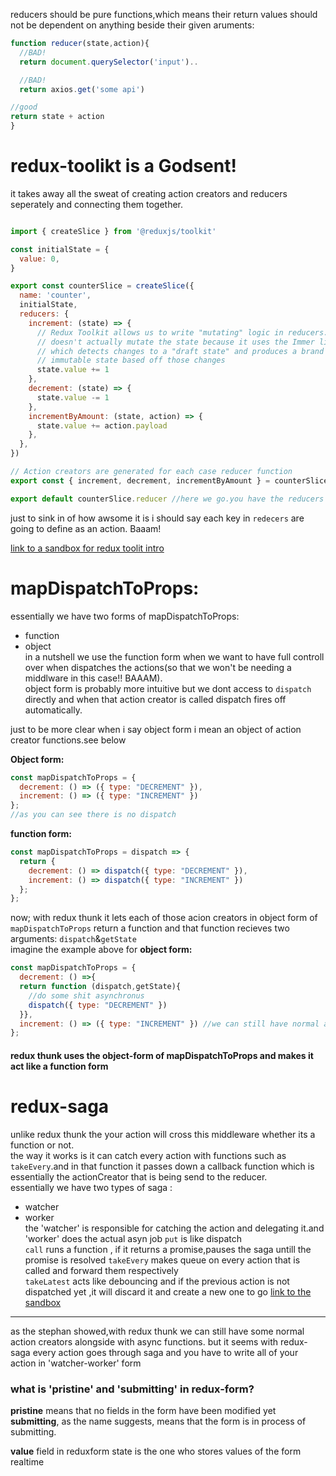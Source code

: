 reducers should be pure functions,which means their return values should not be dependent on anything beside their given aruments:
```javascript
function reducer(state,action){
  //BAD!
  return document.querySelector('input')..

  //BAD!
  return axios.get('some api')

//good
return state + action
}
```

# redux-toolikt is a Godsent!
it takes away all the sweat of creating action creators and reducers seperately and connecting them together.
```javascript

import { createSlice } from '@reduxjs/toolkit'

const initialState = {
  value: 0,
}

export const counterSlice = createSlice({
  name: 'counter',
  initialState,
  reducers: {
    increment: (state) => {
      // Redux Toolkit allows us to write "mutating" logic in reducers. It
      // doesn't actually mutate the state because it uses the Immer library,
      // which detects changes to a "draft state" and produces a brand new
      // immutable state based off those changes
      state.value += 1
    },
    decrement: (state) => {
      state.value -= 1
    },
    incrementByAmount: (state, action) => {
      state.value += action.payload
    },
  },
})

// Action creators are generated for each case reducer function
export const { increment, decrement, incrementByAmount } = counterSlice.actions  //vahlaa here are the actions

export default counterSlice.reducer //here we go.you have the reducers
```
just to sink in of how awsome it is i should say each key in `redecers` are going to define as an action. Baaam!

[link to a sandbox for redux toolit intro](https://codesandbox.io/s/redux-toolkit-intro-7dp3kn)


# mapDispatchToProps:
essentially we have two forms of mapDispatchToProps:
* function
* object    
in a nutshell we use the function form when we want to have full controll over when dispatches the actions(so that we won't be needing a middlware in this case!! BAAAM).     
object form is probably more intuitive but we dont access to `dispatch` directly and when that action creator is called dispatch fires off automatically.

just to be more clear when i say object form i mean an object of action creator functions.see below     

__Object form:__
```javascript
const mapDispatchToProps = {
  decrement: () => ({ type: "DECREMENT" }),
  increment: () => ({ type: "INCREMENT" })
};
//as you can see there is no dispatch
```
__function form:__
```javascript
const mapDispatchToProps = dispatch => {
  return {
    decrement: () => dispatch({ type: "DECREMENT" }),
    increment: () => dispatch({ type: "INCREMENT" })
  };
};
```
now; with redux thunk it lets each of those acion creators in object form of `mapDispatchToProps` return a function and that function recieves two arguments: `dispatch`&`getState`   
imagine the example above for __object form:__    
```javascript
const mapDispatchToProps = {
  decrement: () =>{
  return function (dispatch,getState){
    //do some shit asynchronus
    dispatch({ type: "DECREMENT" })
  }},
  increment: () => ({ type: "INCREMENT" }) //we can still have normal action creators with redux thunk
};

```
#### redux thunk uses the object-form of mapDispatchToProps and makes it act like a function form

# redux-saga
unlike redux thunk the your action will cross this middleware whether its a function or not.    
the way it works is it can catch every action with functions such as `takeEvery`.and in that function it passes down a callback function which is essentially the actionCreator that is being send to the reducer.  
essentially we have two types of saga :   
* watcher
* worker    
the 'watcher' is responsible for catching the action and delegating it.and 'worker' does the actual asyn job
`put` is like dispatch    
`call` runs a function , if it returns a promise,pauses the saga untill the promise is resolved
`takeEvery` makes queue on every action that is called and forward them respectively    
`takeLatest` acts like debouncing and if the previous action is not dispatched yet ,it will discard it and create a new one to go
[link to the sandbox](https://codesandbox.io/s/redux-saga-nxwzwj?file=/src/sagas/saga.js)     

---
as the stephan showed,with redux thunk we can still have some normal action creators alongside with async functions. but it seems with redux-saga every action goes through saga and you have to write all of your action in 'watcher-worker' form

### what is 'pristine' and 'submitting' in redux-form?      
__pristine__ means that no fields in the form have been modified yet    
__submitting__, as the name suggests, means that the form is in process of submitting.


__value__ field in reduxform state is the one who stores values of the form realtime
